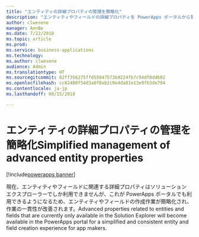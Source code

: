 ```yaml
---
title: "エンティティの詳細プロパティの管理を簡略化"
description: "エンティティやフィールドの詳細プロパティを PowerApps ポータルから管理できるようになり、ソリューション エクスプローラーを使用する必要がなりくなります"
author: clwesene
manager: AnnBe
ms.date: 7/22/2018
ms.topic: article
ms.prod: 
ms.service: business-applications
ms.technology: 
ms.author: clwesene
audience: Admin
ms.translationtype: HT
ms.sourcegitcommit: 62ff356275ffd55047573b9224fb7c94df8dd602
ms.openlocfilehash: cc82480f54d3a0f0ab2c9e4da81e13e9f63de794
ms.contentlocale: ja-jp
ms.lasthandoff: 08/15/2018

---
```

# <a name="simplified-management-of-advanced-entity-properties"></a><span data-ttu-id="e8ff7-103">エンティティの詳細プロパティの管理を簡略化</span><span class="sxs-lookup"><span data-stu-id="e8ff7-103">Simplified management of advanced entity properties</span></span>

[!include[powerapps banner](../includes/powerapps.md)]




<span data-ttu-id="e8ff7-104">現在、エンティティやフィールドに関連する詳細プロパティはソリューション エクスプローラーでしか利用できませんが、これが PowerApps ポータルでも利用できるようになるため、エンティティやフィールドの作成作業が簡略化され、作業の一貫性が改善されます。</span><span class="sxs-lookup"><span data-stu-id="e8ff7-104">Advanced properties related to entities and fields that are currently only available in the Solution Explorer will become available in the PowerApps portal for a simplified and consistent entity and field creation experience for app makers.</span></span>

